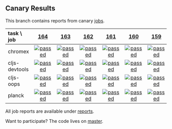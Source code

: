 ## Canary Results

This branch contains reports from canary [jobs](https://github.com/cljs-oss/canary/tree/jobs).

[//]: # (begin_overview_table)

| task \ job | <a href="reports/2017/12/03/job-000164-1.9.963-f55b19b" title="job #164 finished on 2017-12-03">164</a> | <a href="reports/2017/12/02/job-000163-1.9.963-f55b19b" title="job #163 finished on 2017-12-02">163</a> | <a href="reports/2017/12/01/job-000162-1.9.949-2389e52" title="job #162 finished on 2017-12-01">162</a> | <a href="reports/2017/11/30/job-000161-1.9.949-2389e52" title="job #161 finished on 2017-11-30">161</a> | <a href="reports/2017/11/29/job-000160-1.9.949-2389e52" title="job #160 finished on 2017-11-29">160</a> | <a href="reports/2017/11/28/job-000159-1.9.949-2389e52" title="job #159 finished on 2017-11-28">159</a> | <a href="reports/2017/11/27/job-000158-1.9.949-2389e52" title="job #158 finished on 2017-11-27">158</a> | <a href="reports/2017/11/26/job-000157-1.9.949-2389e52" title="job #157 finished on 2017-11-26">157</a> | <a href="reports/2017/11/25/job-000156-1.9.949-2389e52" title="job #156 finished on 2017-11-25">156</a> | <a href="reports/2017/11/24/job-000155-1.9.949-2389e52" title="job #155 finished on 2017-11-24">155</a> |
| :--- | :---: | :---: | :---: | :---: | :---: | :---: | :---: | :---: | :---: | :---: |
| chromex | <a href="reports/2017/12/03/job-000164-1.9.963-f55b19b#-chromex"><img title="passed" src="http://box.binaryage.com/s-passed.svg"><a> | <a href="reports/2017/12/02/job-000163-1.9.963-f55b19b#-chromex"><img title="passed" src="http://box.binaryage.com/s-passed.svg"><a> | <a href="reports/2017/12/01/job-000162-1.9.949-2389e52#-chromex"><img title="passed" src="http://box.binaryage.com/s-passed.svg"><a> | <a href="reports/2017/11/30/job-000161-1.9.949-2389e52#-chromex"><img title="passed" src="http://box.binaryage.com/s-passed.svg"><a> | <a href="reports/2017/11/29/job-000160-1.9.949-2389e52#-chromex"><img title="passed" src="http://box.binaryage.com/s-passed.svg"><a> | <a href="reports/2017/11/28/job-000159-1.9.949-2389e52#-chromex"><img title="passed" src="http://box.binaryage.com/s-passed.svg"><a> | <a href="reports/2017/11/27/job-000158-1.9.949-2389e52#-chromex"><img title="passed" src="http://box.binaryage.com/s-passed.svg"><a> | <a href="reports/2017/11/26/job-000157-1.9.949-2389e52#-chromex"><img title="passed" src="http://box.binaryage.com/s-passed.svg"><a> | <a href="reports/2017/11/25/job-000156-1.9.949-2389e52#-chromex"><img title="passed" src="http://box.binaryage.com/s-passed.svg"><a> | <a href="reports/2017/11/24/job-000155-1.9.949-2389e52#-chromex"><img title="passed" src="http://box.binaryage.com/s-passed.svg"><a> |
| cljs-devtools | <a href="reports/2017/12/03/job-000164-1.9.963-f55b19b#-cljs-devtools"><img title="passed" src="http://box.binaryage.com/s-passed.svg"><a> | <a href="reports/2017/12/02/job-000163-1.9.963-f55b19b#-cljs-devtools"><img title="passed" src="http://box.binaryage.com/s-passed.svg"><a> | <a href="reports/2017/12/01/job-000162-1.9.949-2389e52#-cljs-devtools"><img title="passed" src="http://box.binaryage.com/s-passed.svg"><a> | <a href="reports/2017/11/30/job-000161-1.9.949-2389e52#-cljs-devtools"><img title="passed" src="http://box.binaryage.com/s-passed.svg"><a> | <a href="reports/2017/11/29/job-000160-1.9.949-2389e52#-cljs-devtools"><img title="passed" src="http://box.binaryage.com/s-passed.svg"><a> | <a href="reports/2017/11/28/job-000159-1.9.949-2389e52#-cljs-devtools"><img title="passed" src="http://box.binaryage.com/s-passed.svg"><a> | <a href="reports/2017/11/27/job-000158-1.9.949-2389e52#-cljs-devtools"><img title="passed" src="http://box.binaryage.com/s-passed.svg"><a> | <a href="reports/2017/11/26/job-000157-1.9.949-2389e52#-cljs-devtools"><img title="passed" src="http://box.binaryage.com/s-passed.svg"><a> | <a href="reports/2017/11/25/job-000156-1.9.949-2389e52#-cljs-devtools"><img title="passed" src="http://box.binaryage.com/s-passed.svg"><a> | <a href="reports/2017/11/24/job-000155-1.9.949-2389e52#-cljs-devtools"><img title="passed" src="http://box.binaryage.com/s-passed.svg"><a> |
| cljs-oops | <a href="reports/2017/12/03/job-000164-1.9.963-f55b19b#-cljs-oops"><img title="passed" src="http://box.binaryage.com/s-passed.svg"><a> | <a href="reports/2017/12/02/job-000163-1.9.963-f55b19b#-cljs-oops"><img title="passed" src="http://box.binaryage.com/s-passed.svg"><a> | <a href="reports/2017/12/01/job-000162-1.9.949-2389e52#-cljs-oops"><img title="passed" src="http://box.binaryage.com/s-passed.svg"><a> | <a href="reports/2017/11/30/job-000161-1.9.949-2389e52#-cljs-oops"><img title="passed" src="http://box.binaryage.com/s-passed.svg"><a> | <a href="reports/2017/11/29/job-000160-1.9.949-2389e52#-cljs-oops"><img title="passed" src="http://box.binaryage.com/s-passed.svg"><a> | <a href="reports/2017/11/28/job-000159-1.9.949-2389e52#-cljs-oops"><img title="passed" src="http://box.binaryage.com/s-passed.svg"><a> | <a href="reports/2017/11/27/job-000158-1.9.949-2389e52#-cljs-oops"><img title="passed" src="http://box.binaryage.com/s-passed.svg"><a> | <a href="reports/2017/11/26/job-000157-1.9.949-2389e52#-cljs-oops"><img title="passed" src="http://box.binaryage.com/s-passed.svg"><a> | <a href="reports/2017/11/25/job-000156-1.9.949-2389e52#-cljs-oops"><img title="passed" src="http://box.binaryage.com/s-passed.svg"><a> | <a href="reports/2017/11/24/job-000155-1.9.949-2389e52#-cljs-oops"><img title="passed" src="http://box.binaryage.com/s-passed.svg"><a> |
| planck | <a href="reports/2017/12/03/job-000164-1.9.963-f55b19b#-planck"><img title="passed" src="http://box.binaryage.com/s-passed.svg"><a> | <a href="reports/2017/12/02/job-000163-1.9.963-f55b19b#-planck"><img title="passed" src="http://box.binaryage.com/s-passed.svg"><a> | <a href="reports/2017/12/01/job-000162-1.9.949-2389e52#-planck"><img title="passed" src="http://box.binaryage.com/s-passed.svg"><a> | <a href="reports/2017/11/30/job-000161-1.9.949-2389e52#-planck"><img title="passed" src="http://box.binaryage.com/s-passed.svg"><a> | <a href="reports/2017/11/29/job-000160-1.9.949-2389e52#-planck"><img title="passed" src="http://box.binaryage.com/s-passed.svg"><a> | <a href="reports/2017/11/28/job-000159-1.9.949-2389e52#-planck"><img title="passed" src="http://box.binaryage.com/s-passed.svg"><a> | <a href="reports/2017/11/27/job-000158-1.9.949-2389e52#-planck"><img title="passed" src="http://box.binaryage.com/s-passed.svg"><a> | <a href="reports/2017/11/26/job-000157-1.9.949-2389e52#-planck"><img title="passed" src="http://box.binaryage.com/s-passed.svg"><a> | <a href="reports/2017/11/25/job-000156-1.9.949-2389e52#-planck"><img title="passed" src="http://box.binaryage.com/s-passed.svg"><a> | <a href="reports/2017/11/24/job-000155-1.9.949-2389e52#-planck"><img title="passed" src="http://box.binaryage.com/s-passed.svg"><a> |

[//]: # (end_overview_table)

All job reports are available under [reports](reports).

Want to participate? The code lives on [master](https://github.com/cljs-oss/canary/tree/master).
